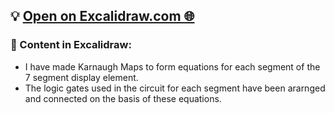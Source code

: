 ## 💡 [Open on Excalidraw.com 🌐](https://excalidraw.com/#json=x0yH7RXAgOOs8MDv9RgLM,wH2azaqmltZRIsAQVn-gcQ)
### 📖 Content in Excalidraw:
- I have made Karnaugh Maps to form equations for each segment of the 7 segment display element.
- The logic gates used in the circuit for each segment have been ararnged and connected on the basis of these equations.
